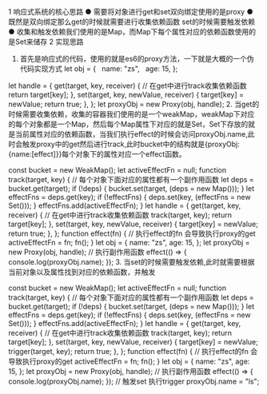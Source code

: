 1 响应式系统的核心思路
● 需要将对象进行get和set双向绑定使用的是proxy
● 既然是双向绑定那么get的时候就需要进行收集依赖函数 set的时候需要触发依赖
● 收集和触发依赖我们使用的是Map，而Map下每个属性对应的依赖函数使用的是Set来储存
2 实现思路
1. 首先是响应式的代码，使用的就是es6的proxy方法，一下就是大概的一个伪代码实现方式
let obj = {
  name: "zs",
  age: 15,
};

let handle = {
  get(target, key, receiver) {
    // 在get中进行track收集依赖函数
    return target[key];
  },
  set(target, key, newValue, receiver) {
    target[key] = newValue;
    return true;
  },
};
let proxyObj = new Proxy(obj, handle);
2. 当get的时候需要收集依赖，收集的容器我们使用的是一个weakMap，weakMap下对应的每个对象都是一个Map，然后每个Map属性下对应的就是Set，Set下存放的就是当前属性对应的依赖函数，当我们执行effect的时候会访问proxyObj.name,此时会触发proxy中的get然后进行track,此时bucket中的结构就是{proxyObj:{name:[effect]}}每个对象下的属性对应一个effect函数。

const bucket = new WeakMap();
let activeEffectFn = null;
function track(target, key) {
  // 每个对象下面对应的属性都有一个副作用函数
  let deps = bucket.get(target);
  if (!deps) {
    bucket.set(target, (deps = new Map()));
  }
  let effectFns = deps.get(key);
  if (!effectFns) {
    deps.set(key, (effectFns = new Set()));
  }
  effectFns.add(activeEffectFn);
}
let handle = {
    get(target, key, receiver) {
      // 在get中进行track收集依赖函数
      track(target, key);
      return target[key];
    },
    set(target, key, newValue, receiver) {
      target[key] = newValue;
      return true;
    },
};
function effect(fn) {
  // 执行effect的fn 会导致执行proxy的get
  activeEffectFn = fn;
  fn();
}
let obj = {
  name: "zs",
  age: 15,
};
let proxyObj = new Proxy(obj, handle);
// 执行副作用函数
effect(() => {
  console.log(proxyObj.name);
});
3. 当set的时候需要触发依赖,此时就需要根据当前对象以及属性找到对应的依赖函数，并触发

const bucket = new WeakMap();
let activeEffectFn = null;
function track(target, key) {
  // 每个对象下面对应的属性都有一个副作用函数
  let deps = bucket.get(target);
  if (!deps) {
    bucket.set(target, (deps = new Map()));
  }
  let effectFns = deps.get(key);
  if (!effectFns) {
    deps.set(key, (effectFns = new Set()));
  }
  effectFns.add(activeEffectFn);
}
let handle = {
    get(target, key, receiver) {
      // 在get中进行track收集依赖函数
      track(target, key);
      return target[key];
    },
    set(target, key, newValue, receiver) {
      target[key] = newValue;
      trigger(target, key);
      return true;
    },
};
function effect(fn) {
  // 执行effect的fn 会导致执行proxy的get
  activeEffectFn = fn;
  fn();
}
let obj = {
  name: "zs",
  age: 15,
};
let proxyObj = new Proxy(obj, handle);
// 执行副作用函数
effect(() => {
  console.log(proxyObj.name);
});
// 触发set 执行trigger
proxyObj.name = "ls";

